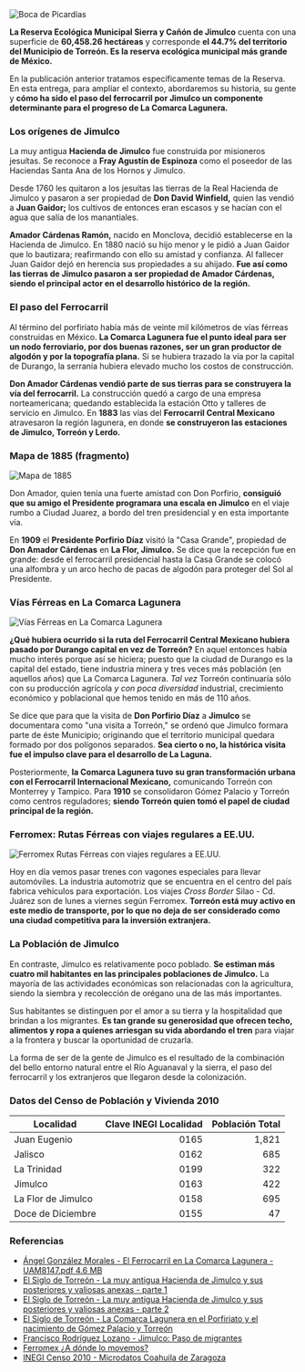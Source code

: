 
<img class="img-responsive" src="jimulco-el-paso-del-ferrocarril-y-su-importancia-para-torreon/boca-de-picardias.jpg" alt="Boca de Picardías">

**La Reserva Ecológica Municipal Sierra y Cañón de Jimulco** cuenta con una superficie de **60,458.26 hectáreas** y corresponde **el 44.7% del territorio del Municipio de Torreón. Es la reserva ecológica municipal más grande de México.**

En la publicación anterior tratamos específicamente temas de la Reserva. En esta entrega, para ampliar el contexto, abordaremos su historia, su gente y **cómo ha sido el paso del ferrocarril por Jimulco un componente determinante para el progreso de La Comarca Lagunera.**

### Los orígenes de Jimulco

La muy antigua **Hacienda de Jimulco** fue construida por misioneros jesuítas. Se reconoce a **Fray Agustín de Espinoza** como el poseedor de las Haciendas Santa Ana de los Hornos y Jimulco.

Desde 1760 les quitaron a los jesuítas las tierras de la Real Hacienda de Jimulco y pasaron a ser propiedad de **Don David Winfield,** quien las vendió a **Juan Gaidor;** los cultivos de entonces eran escasos y se hacían con el agua que salía de los manantiales.

**Amador Cárdenas Ramón,** nacido en Monclova, decidió establecerse en la Hacienda de Jimulco. En 1880 nació su hijo menor y le pidió a Juan Gaidor que lo bautizara; reafirmando con ello su amistad y confianza. Al fallecer Juan Gaidor dejó en herencia sus propiedades a su ahijado. **Fue así como las tierras de Jimulco pasaron a ser propiedad de Amador Cárdenas, siendo el principal actor en el desarrollo histórico de la región.**

### El paso del Ferrocarril

Al término del porfiriato había más de veinte mil kilómetros de vías férreas construidas en México. **La Comarca Lagunera fue el punto ideal para ser un nodo ferroviario, por dos buenas razones, ser un gran productor de algodón y por la topografía plana.** Si se hubiera trazado la vía por la capital de Durango, la serranía hubiera elevado mucho los costos de construcción.

**Don Amador Cárdenas vendió parte de sus tierras para se construyera la vía del ferrocarril.** La construcción quedó a cargo de una empresa norteamericana; quedando establecida la estación Otto y talleres de servicio en Jimulco. En **1883** las vías del **Ferrocarril Central Mexicano** atravesaron la región lagunera, en donde **se construyeron las estaciones de Jimulco, Torreón y Lerdo.**

### Mapa de 1885 (fragmento)

<img class="img-responsive" src="jimulco-el-paso-del-ferrocarril-y-su-importancia-para-torreon/mapa-1885.jpg" alt="Mapa de 1885">

Don Amador, quien tenía una fuerte amistad con Don Porfirio, **consiguió que su amigo el Presidente programara una escala en Jimulco** en el viaje rumbo a Ciudad Juarez, a bordo del tren presidencial y en esta importante vía.

En **1909** el **Presidente Porfirio Díaz** visitó la "Casa Grande", propiedad de **Don Amador Cárdenas** en **La Flor, Jimulco.** Se dice que la recepción fue en grande: desde el ferrocarril presidencial hasta la Casa Grande se colocó una alfombra y un arco hecho de pacas de algodón para proteger del Sol al Presidente.

### Vías Férreas en La Comarca Lagunera

<img class="img-responsive" src="jimulco-el-paso-del-ferrocarril-y-su-importancia-para-torreon/mapa-remsycj-vias-ferreas.jpg" alt="Vías Férreas en La Comarca Lagunera">

**¿Qué hubiera ocurrido si la ruta del Ferrocarril Central Mexicano hubiera pasado por Durango capital en vez de Torreón?** En aquel entonces había mucho interés porque así se hiciera; puesto que la ciudad de Durango es la capital del estado, tiene industria minera y tres veces más población (en aquellos años) que La Comarca Lagunera. _Tal vez_ Torreón continuaría sólo con su producción agrícola _y con poca diversidad_ industrial, crecimiento económico y poblacional que hemos tenido en más de 110 años.

Se dice que para que la visita de **Don Porfirio Díaz** a **Jimulco** se documentara como "una visita a Torreón," se ordenó que Jimulco formara parte de éste Municipio; originando que el territorio municipal quedara formado por dos polígonos separados. **Sea cierto o no, la histórica visita fue el impulso clave para el desarrollo de La Laguna.**

Posteriormente, **la Comarca Lagunera tuvo su gran transformación urbana con el Ferrocarril Internacional Mexicano,** comunicando Torreón con Monterrey y Tampico. Para **1910** se consolidaron Gómez Palacio y Torreón como centros reguladores; **siendo Torreón quien tomó el papel de ciudad principal de la región.**

### Ferromex: Rutas Férreas con viajes regulares a EE.UU.

<img class="img-responsive" src="jimulco-el-paso-del-ferrocarril-y-su-importancia-para-torreon/vias-ferreas-cross-border.jpg" alt="Ferromex Rutas Férreas con viajes regulares a EE.UU.">

Hoy en día vemos pasar trenes con vagones especiales para llevar automóviles. La industria automotriz que se encuentra en el centro del país fabrica vehículos para exportación. Los viajes _Cross Border_ Silao - Cd. Juárez son de lunes a viernes según Ferromex. **Torreón está muy activo en este medio de transporte, por lo que no deja de ser considerado como una ciudad competitiva para la inversión extranjera.**

### La Población de Jimulco

En contraste, Jimulco es relativamente poco poblado. **Se estiman más cuatro mil habitantes en las principales poblaciones de Jimulco.** La mayoría de las actividades económicas son relacionadas con la agricultura, siendo la siembra y recolección de orégano una de las más importantes.

Sus habitantes se distinguen por el amor a su tierra y la hospitalidad que brindan a los migrantes. **Es tan grande su generosidad que ofrecen techo, alimentos y ropa a quienes arriesgan su vida abordando el tren** para viajar a la frontera y buscar la oportunidad de cruzarla.

La forma de ser de la gente de Jimulco es el resultado de la combinación del bello entorno natural entre el Río Aguanaval y la sierra, el paso del ferrocarril y los extranjeros que llegaron desde la colonización.

### Datos del Censo de Población y Vivienda 2010

Localidad          | Clave INEGI Localidad | Población Total
-------------------|----------------------:|----------------:
Juan Eugenio       |                  0165 |           1,821
Jalisco            |                  0162 |             685
La Trinidad        |                  0199 |             322
Jimulco            |                  0163 |             422
La Flor de Jimulco |                  0158 |             695
Doce de Diciembre  |                  0155 |              47

### Referencias

* [Ángel González Morales - El Ferrocarril en La Comarca Lagunera - UAM8147.pdf 4.6 MB](http://148.206.53.84/tesiuami/UAM8147.pdf)
* [El Siglo de Torreón - La muy antigua Hacienda de Jimulco y sus posteriores y valiosas anexas - parte 1](https://www.elsiglodetorreon.com.mx/noticia/273137.a-la-ciudadania.html)
* [El Siglo de Torreón - La muy antigua Hacienda de Jimulco y sus posteriores y valiosas anexas - parte 2](https://www.elsiglodetorreon.com.mx/noticia/274372.la-muy-antigua-hacienda-de-jimulco-a-la-ciudadania.html)
* [El Siglo de Torreón - La Comarca Lagunera en el Porfiriato y el nacimiento de Gómez Palacio y Torreón](https://www.elsiglodetorreon.com.mx/noticia/1160215.la-comarca-lagunera-en-el-porfiriato-y-el-nacimiento-de-gomez-palacio-y-torreon.html)
* [Francisco Rodríguez Lozano - Jimulco: Paso de migrantes](http://pacorolo.blogspot.mx/2010/03/jimulco-paso-de-migrantes.html)
* [Ferromex ¿A dónde lo movemos?](http://www.ferromex.com.mx/ferromex-lo-mueve/sistema-ferromex.jsp)
* [INEGI Censo 2010 - Microdatos Coahuila de Zaragoza](http://www.beta.inegi.org.mx/contenidos/proyectos/ccpv/2010/microdatos/iter/05_coahuila_2010_iter_zip.zip)
